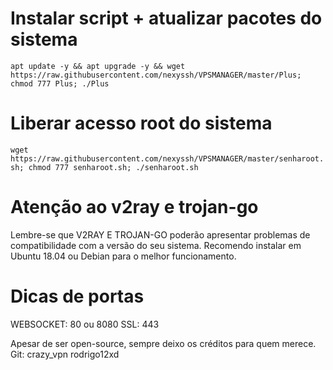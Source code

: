 # Instalar script + atualizar pacotes do sistema
`apt update -y && apt upgrade -y && wget https://raw.githubusercontent.com/nexyssh/VPSMANAGER/master/Plus; chmod 777 Plus; ./Plus`

# Liberar acesso root do sistema
`wget https://raw.githubusercontent.com/nexyssh/VPSMANAGER/master/senharoot.sh; chmod 777 senharoot.sh; ./senharoot.sh`

# Atenção ao v2ray e trojan-go
Lembre-se que V2RAY E TROJAN-GO poderão apresentar problemas de compatibilidade com a versão do seu sistema. Recomendo instalar em Ubuntu 18.04 ou Debian para o melhor funcionamento.

# Dicas de portas
WEBSOCKET: 80 ou 8080
SSL: 443


Apesar de ser open-source, sempre deixo os créditos para quem merece. Git:
crazy_vpn
rodrigo12xd